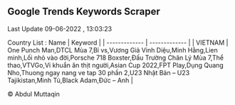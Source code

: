 

## Google Trends Keywords Scraper 
 
Last Update 09-06-2022 , 13:03:23

Country List :
 Name  | Keyword |
| ------------- | ------------- |
| VIETNAM | One Punch Man,DTCL Mùa 7,Bỉ vs,Vương Giả Vinh Diệu,Minh Hằng,Lien minh,Lối nhỏ vào đời,Porsche 718 Boxster,Đấu Trường Chân Lý Mùa 7,Thể thao,VTVGo,Vi khuẩn ăn thịt người,Asian Cup 2022,FPT Play,Dụng Quang Nho,Thuong ngay nang ve tap 30 phần 2,U23 Nhật Bản – U23 Tajikistan,Minh Tú,Black Adam,Đức – Anh |



© Abdul Muttaqin 
